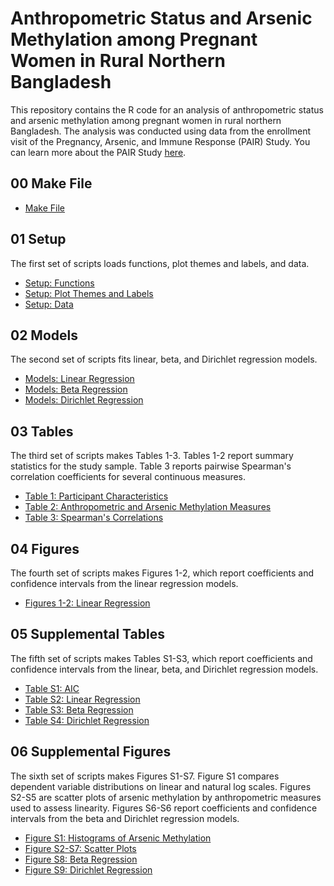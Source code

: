 # Anthropometric Status and Arsenic Methylation among Pregnant Women in Rural Northern Bangladesh

This repository contains the R code for an analysis of anthropometric status and arsenic methylation among pregnant women in rural northern Bangladesh. The analysis was conducted using data from the enrollment visit of the Pregnancy, Arsenic, and Immune Response (PAIR) Study. You can learn more about the PAIR Study [here](https://doi.org/10.1111/ppe.12949).

## 00 Make File

* [Make File](00_make.R)

## 01 Setup

The first set of scripts loads functions, plot themes and labels, and data.

* [Setup: Functions](01A_setup_functions.R)
* [Setup: Plot Themes and Labels](01B_setup_themes.R)
* [Setup: Data](01C_setup_data.R)

## 02 Models

The second set of scripts fits linear, beta, and Dirichlet regression models.

* [Models: Linear Regression](02A_models_linear.R)
* [Models: Beta Regression](02B_models_beta.R)
* [Models: Dirichlet Regression](02C_models_dirichlet.R)

## 03 Tables

The third set of scripts makes Tables 1-3. Tables 1-2 report summary statistics for the study sample. Table 3 reports pairwise Spearman's correlation coefficients for several continuous measures.

* [Table 1: Participant Characteristics](03A_tbl1.R)
* [Table 2: Anthropometric and Arsenic Methylation Measures](03B_tbl2.R)
* [Table 3: Spearman's Correlations](03C_tbl3.R)

## 04 Figures

The fourth set of scripts makes Figures 1-2, which report coefficients and confidence intervals from the linear regression models.

* [Figures 1-2: Linear Regression](04A_fig1_fig2.R)

## 05 Supplemental Tables

The fifth set of scripts makes Tables S1-S3, which report coefficients and confidence intervals from the linear, beta, and Dirichlet regression models.

* [Table S1: AIC](05A_tblS1.R)
* [Table S2: Linear Regression](05B_tblS2.R)
* [Table S3: Beta Regression](05C_tblS3.R)
* [Table S4: Dirichlet Regression](05D_tblS4.R)

## 06 Supplemental Figures

The sixth set of scripts makes Figures S1-S7. Figure S1 compares dependent variable distributions on linear and natural log scales. Figures S2-S5 are scatter plots of arsenic methylation by anthropometric measures used to assess linearity. Figures S6-S6 report coefficients and confidence intervals from the beta and Dirichlet regression models.

* [Figure S1: Histograms of Arsenic Methylation](06A_figS1.R)
* [Figure S2-S7: Scatter Plots](06B_figS2-figS7.R)
* [Figure S8: Beta Regression](06C_figS8.R)
* [Figure S9: Dirichlet Regression](06D_figS9.R)



